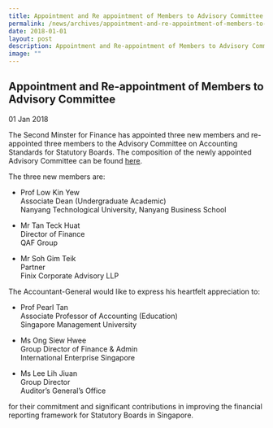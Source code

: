 ```yaml
---
title: Appointment and Re appointment of Members to Advisory Committee
permalink: /news/archives/appointment-and-re-appointment-of-members-to-advisory-committee/
date: 2018-01-01
layout: post
description: Appointment and Re-appointment of Members to Advisory Committee
image: ""
---
```

Appointment and Re-appointment of Members to Advisory Committee
---------------------------------------------------------------

01 Jan 2018

The Second Minster for Finance has appointed three new members and re-appointed three members to the Advisory Committee on Accounting Standards for Statutory Boards. The composition of the newly appointed Advisory Committee can be found [here](~/who-we-are/advisory-committee-on-accounting-standards-for-statutory-boards/).

The three new members are:

*   Prof Low Kin Yew  
    Associate Dean (Undergraduate Academic)  
    Nanyang Technological University, Nanyang Business School
    
*   Mr Tan Teck Huat  
    Director of Finance  
    QAF Group
    
*   Mr Soh Gim Teik  
    Partner  
    Finix Corporate Advisory LLP
    

The Accountant-General would like to express his heartfelt appreciation to:

*   Prof Pearl Tan  
    Associate Professor of Accounting (Education)  
    Singapore Management University
    
*   Ms Ong Siew Hwee  
    Group Director of Finance & Admin  
    International Enterprise Singapore
    
*   Ms Lee Lih Jiuan  
    Group Director  
    Auditor’s General’s Office
    

for their commitment and significant contributions in improving the financial reporting framework for Statutory Boards in Singapore.